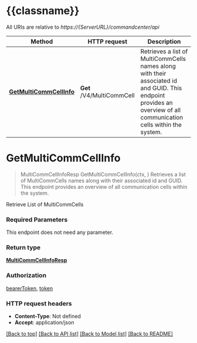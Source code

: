 # {{classname}}

All URIs are relative to *https://{ServerURL}/commandcenter/api*

Method | HTTP request | Description
------------- | ------------- | -------------
[**GetMultiCommCellInfo**](MultiCommCellApi.md#GetMultiCommCellInfo) | **Get** /V4/MultiCommCell | Retrieves a list of MultiCommCells names along with their associated id and GUID. This endpoint provides an overview of all communication cells within the system.

# **GetMultiCommCellInfo**
> MultiCommCellInfoResp GetMultiCommCellInfo(ctx, )
Retrieves a list of MultiCommCells names along with their associated id and GUID. This endpoint provides an overview of all communication cells within the system.

Retrieve List of MultiCommCells

### Required Parameters
This endpoint does not need any parameter.

### Return type

[**MultiCommCellInfoResp**](MultiCommCellInfoResp.md)

### Authorization

[bearerToken](../README.md#bearerToken), [token](../README.md#token)

### HTTP request headers

 - **Content-Type**: Not defined
 - **Accept**: application/json

[[Back to top]](#) [[Back to API list]](../README.md#documentation-for-api-endpoints) [[Back to Model list]](../README.md#documentation-for-models) [[Back to README]](../README.md)

